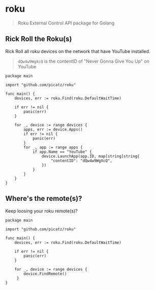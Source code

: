 # roku
> Roku External Control API package for Golang

## Rick Roll the Roku(s)

Rick Roll all roku devices on the network that have YouTube installed.
> `dQw4w9WgXcQ` is the contentID of "Never Gonna Give You Up" on YouTube

```golang
package main

import "github.com/picatz/roku"

func main() {
    devices, err := roku.Find(roku.DefaultWaitTime)

    if err != nil {
        panic(err)
    }

    for _, device := range devices {
        apps, err := device.Apps()
        if err != nil {
            panic(err)
        }
        for _, app := range apps {
            if app.Name == "YouTube" {
                device.LaunchApp(app.ID, map[string]string{
                    "contentID": "dQw4w9WgXcQ",
                })
            }
        }
    }
}
```

## Where's the remote(s)?

Keep loosing your roku remote(s)?

```golang
package main

import "github.com/picatz/roku"

func main() {
    devices, err := roku.Find(roku.DefaultWaitTime)

    if err != nil {
        panic(err)
    }

    for _, device := range devices {
        device.FindRemote()
     }
}
```
